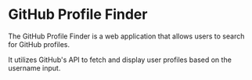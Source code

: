 # GitHub Profile Finder

The GitHub Profile Finder is a web application that allows users to search for GitHub profiles. 

It utilizes GitHub's API to fetch and display user profiles based on the username input.
